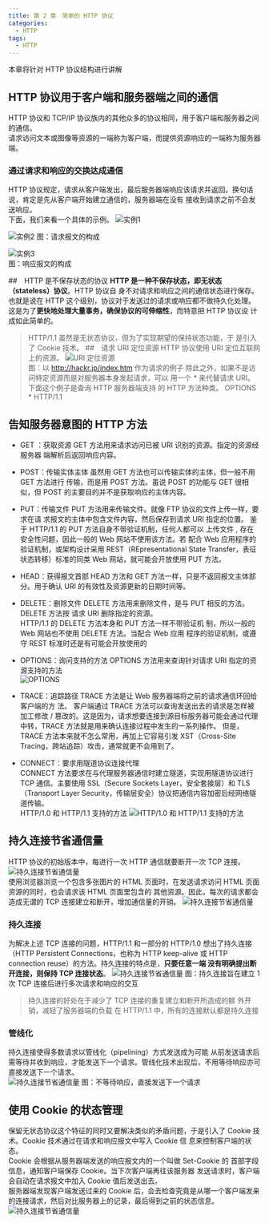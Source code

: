 ```yaml
---
title: 第 2 章　简单的 HTTP 协议
categories: 
  - HTTP
tags: 
  - HTTP
---
```

本章将针对 HTTP 协议结构进行讲解
## HTTP 协议用于客户端和服务器端之间的通信
HTTP 协议和 TCP/IP 协议族内的其他众多的协议相同，用于客户端和服务器之间的通信。  
请求访问文本或图像等资源的一端称为客户端，而提供资源响应的一端称为服务器端。
### 通过请求和响应的交换达成通信
HTTP 协议规定，请求从客户端发出，最后服务器端响应该请求并返回。换句话说，肯定是先从客户端开始建立通信的，服务器端在没有 接收到请求之前不会发送响应。  
下面，我们来看一个具体的示例。
![实例1](http2-bg1.png)  

![实例2](http2-bg2.png)
图：请求报文的构成  

![实例3](http2-bg3.png)  
图：响应报文的构成  

##　HTTP 是不保存状态的协议
**HTTP 是一种不保存状态，即无状态（stateless）协议**。HTTP 协议自 身不对请求和响应之间的通信状态进行保存。也就是说在 HTTP 这个级别，协议对于发送过的请求或响应都不做持久化处理。
这是为了**更快地处理大量事务，确保协议的可伸缩性**，而特意把 HTTP 协议设 计成如此简单的。
> HTTP/1.1 虽然是无状态协议，但为了实现期望的保持状态功能，于 是引入了 Cookie 技术。
##　请求 URI 定位资源
HTTP 协议使用 URI 定位互联网上的资源。
![URI 定位资源](http2-bg4.png)  
图：以 http://hackr.jp/index.htm 作为请求的例子
除此之外，如果不是访问特定资源而是对服务器本身发起请求，可以 用一个 * 来代替请求 URI。下面这个例子是查询 HTTP 服务器端支持 的 HTTP 方法种类。
> OPTIONS * HTTP/1.1 
## 告知服务器意图的 HTTP 方法
- GET ：获取资源 
GET 方法用来请求访问已被 URI 识别的资源。指定的资源经服务器 端解析后返回响应内容。
- POST：传输实体主体
虽然用 GET 方法也可以传输实体的主体，但一般不用 GET 方法进行 传输，而是用 POST 方法。虽说 POST 的功能与 GET 很相似，但 POST 的主要目的并不是获取响应的主体内容。 
- PUT：传输文件 
PUT 方法用来传输文件。就像 FTP 协议的文件上传一样，要求在请 求报文的主体中包含文件内容，然后保存到请求 URI 指定的位置。
鉴于 HTTP/1.1 的 PUT 方法自身不带验证机制，任何人都可以 上传文件 , 存在安全性问题，因此一般的 Web 网站不使用该方法。若 配合 Web 应用程序的验证机制，或架构设计采用 REST（REpresentational State Transfer，表征状态转移）标准的同类 Web 网站，就可能会开放使用 PUT 方法。
- HEAD：获得报文首部 
HEAD 方法和 GET 方法一样，只是不返回报文主体部分。用于确认 URI 的有效性及资源更新的日期时间等。
- DELETE：删除文件
DELETE 方法用来删除文件，是与 PUT 相反的方法。DELETE 方法按 请求 URI 删除指定的资源。  
HTTP/1.1 的 DELETE 方法本身和 PUT 方法一样不带验证机 制，所以一般的 Web 网站也不使用 DELETE 方法。当配合 Web 应用 程序的验证机制，或遵守 REST 标准时还是有可能会开放使用的 
- OPTIONS：询问支持的方法 
OPTIONS 方法用来查询针对请求 URI 指定的资源支持的方法  
![OPTIONS](http2-bg6.png)
- TRACE：追踪路径
TRACE 方法是让 Web 服务器端将之前的请求通信环回给客户端的方 法。
客户端通过 TRACE 方法可以查询发送出去的请求是怎样被加工修改 / 篡改的。这是因为，请求想要连接到源目标服务器可能会通过代理 中转，TRACE 方法就是用来确认连接过程中发生的一系列操作。 但是，TRACE 方法本来就不怎么常用，再加上它容易引发 XST（Cross-Site Tracing，跨站追踪）攻击，通常就更不会用到了。

- CONNECT：要求用隧道协议连接代理  
CONNECT 方法要求在与代理服务器通信时建立隧道，实现用隧道协议进行 TCP 通信。主要使用 SSL（Secure Sockets Layer，安全套接层）和 TLS（Transport Layer Security，传输层安全）协议把通信内容加密后经网络隧道传输。   
HTTP/1.0 和 HTTP/1.1 支持的方法
![HTTP/1.0 和 HTTP/1.1 支持的方法](http2-bg5.png)
## 持久连接节省通信量
HTTP 协议的初始版本中，每进行一次 HTTP 通信就要断开一次 TCP 连接。
![持久连接节省通信量](http2-bg7.png)  
使用浏览器浏览一个包含多张图片的 HTML 页面时，在发送请求访问 HTML 页面资源的同时，也会请求该 HTML 页面里包含的 其他资源。因此，每次的请求都会造成无谓的 TCP 连接建立和断开，增加通信量的开销。
![持久连接节省通信量](http2-bg8.png)  
### 持久连接
为解决上述 TCP 连接的问题，HTTP/1.1 和一部分的 HTTP/1.0 想出了持久连接（HTTP Persistent Connections，也称为 HTTP keep-alive 或 HTTP connection reuse）的方法。持久连接的特点是，**只要任意一端 没有明确提出断开连接，则保持 TCP 连接状态**。
![持久连接节省通信量](http2-bg9.png) 
图：持久连接旨在建立 1 次 TCP 连接后进行多次请求和响应的交互
> 持久连接的好处在于减少了 TCP 连接的重复建立和断开所造成的额 外开销，减轻了服务器端的负载
> 在 HTTP/1.1 中，所有的连接默认都是持久连接
### 管线化 
持久连接使得多数请求以管线化（pipelining）方式发送成为可能
从前发送请求后需等待并收到响应，才能发送下一个请求。管线化技术出现后，不用等待响应亦可直接发送下一个请求。  
![持久连接节省通信量](http2-bg10.png)
图：不等待响应，直接发送下一个请求

## 使用 Cookie 的状态管理
保留无状态协议这个特征的同时又要解决类似的矛盾问题，于是引入了 Cookie 技术。Cookie 技术通过在请求和响应报文中写入 Cookie 信 息来控制客户端的状态。  
Cookie 会根据从服务器端发送的响应报文内的一个叫做 Set-Cookie 的 首部字段信息，通知客户端保存 Cookie。当下次客户端再往该服务器 发送请求时，客户端会自动在请求报文中加入 Cookie 值后发送出去。  
服务器端发现客户端发送过来的 Cookie 后，会去检查究竟是从哪一个客户端发来的连接请求，然后对比服务器上的记录，最后得到之前的状态信息。 
![持久连接节省通信量](http2-bg11.png) 


